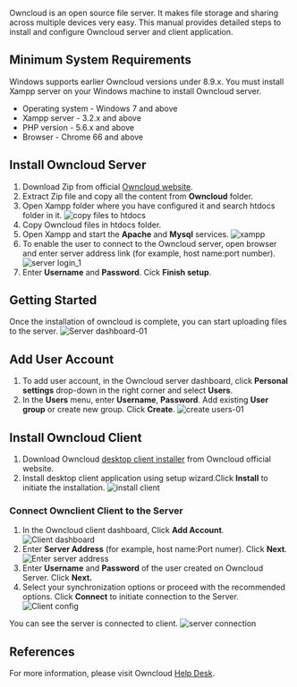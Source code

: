 Owncloud is an open source file server. It makes file storage and sharing across multiple devices very easy.
This manual provides detailed steps to install and configure Owncloud server and client application.

## Minimum System Requirements
Windows supports earlier Owncloud versions under 8.9.x. You must install Xampp server on your Windows machine to install Owncloud server.
+ Operating system - Windows 7 and above
+ Xampp server - 3.2.x and above
+ PHP version - 5.6.x and above
+ Browser - Chrome 66 and above


## Install Owncloud Server
1. Download Zip from official [Owncloud website](https://owncloud.com/download-server/#instructions-server). 
2. Extract Zip file and copy all the content from **Owncloud** folder.
3. Open Xampp folder where you have configured it and search htdocs folder in it. 
![copy files to htdocs](https://user-images.githubusercontent.com/76067033/102495253-e1f57300-409b-11eb-9ab1-a8a489349987.png)
4. Copy Owncloud files in htdocs folder. 
5. Open Xampp and start the **Apache** and **Mysql** services.
![xampp](https://user-images.githubusercontent.com/76067033/102471258-03923280-407b-11eb-8926-9441a486e1ef.png)
6. To enable the user to connect to the Owncloud server, open browser and enter server address link (for example, host name:port number). 
![server login_1](https://user-images.githubusercontent.com/76067033/102473519-8c11d280-407d-11eb-822a-8dcf2cd711f5.png)
7. Enter **Username** and **Password**. Cick **Finish setup**.

## Getting Started

Once the installation of owncloud is complete, you can start uploading files to the server.
![Server dashboard-01](https://user-images.githubusercontent.com/76067033/102485551-caaf8900-408d-11eb-810c-6dd59d6677f4.png)

## Add User Account
1. To add user account, in the Owncloud server dashboard, click **Personal settings** drop-down in the right corner and select **Users**.
2. In the **Users** menu, enter **Username**, **Password**. Add existing **User group** or create new group. Click **Create**.
![create users-01](https://user-images.githubusercontent.com/76067033/102487734-0b5cd180-4091-11eb-8b46-a28c3d9e5a47.png)

## Install Owncloud Client
1. Download Owncloud [desktop client installer](https://owncloud.com/features/desktop-app/) from Owncloud official website.
2. Install desktop client application using setup wizard.Click **Install** to initiate the installation.
![install client](https://user-images.githubusercontent.com/76067033/102496637-aa87c600-409d-11eb-91ce-07619a736f8e.png)

### Connect Ownclient Client to the Server
1. In the Owncloud client dashboard, Click **Add Account**.
![Client dashboard](https://user-images.githubusercontent.com/76067033/102490943-888a4580-4095-11eb-8373-860382ebe327.png)
2. Enter **Server Address** (for example, host name:Port numer). Click **Next**.
![Enter server address](https://user-images.githubusercontent.com/76067033/102491918-e8cdb700-4096-11eb-985b-4e0b5d27dccb.png)
3. Enter **Username** and **Password** of the user created on Owncloud Server. Click **Next.**
4. Select your synchronization options or proceed with the recommended options. Click **Connect** to initiate connection to the Server. 
![Client config](https://user-images.githubusercontent.com/76067033/102492330-8b863580-4097-11eb-85a7-058d1d2a8da2.png)

You can see the server is connected to client.
![server connection](https://user-images.githubusercontent.com/76067033/102497435-a6a87380-409e-11eb-9517-857254d2a036.png)
## References
For more information, please visit Owncloud [Help Desk](https://central.owncloud.org/).



